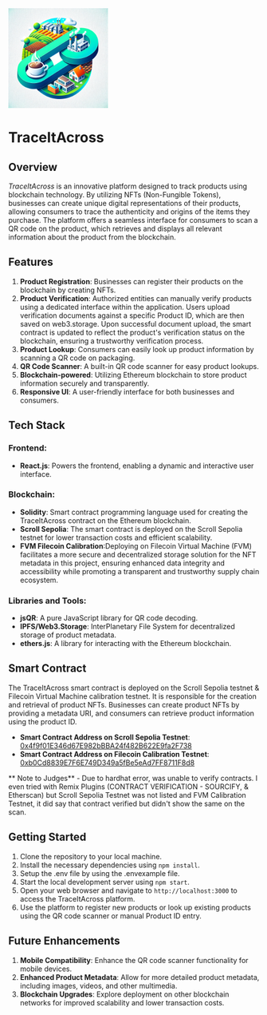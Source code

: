 <img src="Logo.png" alt="TraceItAcross Logo" width="200"/>

# TraceItAcross

## Overview

_TraceItAcross_ is an innovative platform designed to track products using blockchain technology. By utilizing NFTs (Non-Fungible Tokens), businesses can create unique digital representations of their products, allowing consumers to trace the authenticity and origins of the items they purchase. The platform offers a seamless interface for consumers to scan a QR code on the product, which retrieves and displays all relevant information about the product from the blockchain.

## Features

1. **Product Registration**: Businesses can register their products on the blockchain by creating NFTs.
2. **Product Verification**: Authorized entities can manually verify products using a dedicated interface within the application. Users upload verification documents against a specific Product ID, which are then saved on web3.storage. Upon successful document upload, the smart contract is updated to reflect the product's verification status on the blockchain, ensuring a trustworthy verification process.
3. **Product Lookup**: Consumers can easily look up product information by scanning a QR code on packaging.
4. **QR Code Scanner**: A built-in QR code scanner for easy product lookups.
5. **Blockchain-powered**: Utilizing Ethereum blockchain to store product information securely and transparently.
6. **Responsive UI**: A user-friendly interface for both businesses and consumers.

## Tech Stack

### Frontend:
- **React.js**: Powers the frontend, enabling a dynamic and interactive user interface.

### Blockchain:
- **Solidity**: Smart contract programming language used for creating the TraceItAcross contract on the Ethereum blockchain.
- **Scroll Sepolia**: The smart contract is deployed on the Scroll Sepolia testnet for lower transaction costs and efficient scalability.
- **FVM Filecoin Calibration**:Deploying on Filecoin Virtual Machine (FVM) facilitates a more secure and decentralized storage solution for the NFT metadata in this project, ensuring enhanced data integrity and accessibility while promoting a transparent and trustworthy supply chain ecosystem.

### Libraries and Tools:
- **jsQR**: A pure JavaScript library for QR code decoding.
- **IPFS/Web3.Storage**: InterPlanetary File System for decentralized storage of product metadata.
- **ethers.js**: A library for interacting with the Ethereum blockchain.

## Smart Contract

The TraceItAcross smart contract is deployed on the Scroll Sepolia testnet & Filecoin Virtual Machine calibration testnet. It is responsible for the creation and retrieval of product NFTs. Businesses can create product NFTs by providing a metadata URI, and consumers can retrieve product information using the product ID.

- **Smart Contract Address on Scroll Sepolia Testnet**: [0x4f9f01E346d67E982bBBA24f482B622E9fa2F738](https://sepolia-blockscout.scroll.io/address/0x4f9f01E346d67E982bBBA24f482B622E9fa2F738#code)
- **Smart Contract Address on Filecoin Calibration Testnet**: [0xb0Cd8839E7F6E749D349a5fBe5eAd7FF8711F8d8](https://calibration.filfox.info/en/address/0xb0Cd8839E7F6E749D349a5fBe5eAd7FF8711F8d8)

** Note to Judges** - Due to hardhat error, was unable to verify contracts. I even tried with Remix Plugins (CONTRACT VERIFICATION - SOURCIFY, & Etherscan) but Scroll Sepolia Testnet was not listed and FVM Calibration Testnet, it did say that contract verified but didn't show the same on the scan. 

## Getting Started

1. Clone the repository to your local machine.
2. Install the necessary dependencies using `npm install`.
3. Setup the .env file by using the .envexample file.
3. Start the local development server using `npm start`.
4. Open your web browser and navigate to `http://localhost:3000` to access the TraceItAcross platform.
5. Use the platform to register new products or look up existing products using the QR code scanner or manual Product ID entry.

## Future Enhancements

1. **Mobile Compatibility**: Enhance the QR code scanner functionality for mobile devices.
2. **Enhanced Product Metadata**: Allow for more detailed product metadata, including images, videos, and other multimedia.
3. **Blockchain Upgrades**: Explore deployment on other blockchain networks for improved scalability and lower transaction costs.
